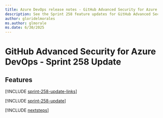 ```yaml
---
title: Azure DevOps release notes - GitHub Advanced Security for Azure DevOps 258 Update
description: See the Sprint 258 feature updates for GitHub Advanced Security for Azure DevOps, including next steps.
author: gloridelmorales
ms.author: glmorale
ms.date: 6/30/2025
---
```


# GitHub Advanced Security for Azure DevOps - Sprint 258 Update

## Features

[!INCLUDE [sprint-258-update-links](../includes/ghazdo/sprint-258-update-links.md)]

[!INCLUDE [sprint-258-update](../includes/ghazdo/sprint-258-update.md)]

[!INCLUDE [nextsteps](../includes/nextsteps.md)]